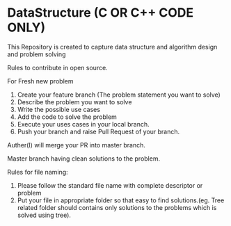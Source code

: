 # DataStructure (C OR C++ CODE ONLY)
This Repository is created to capture data structure and algorithm design and problem solving

Rules to contribute in open source.

For Fresh new problem

1. Create your feature branch (The problem statement you want to solve)
2. Describe the problem you want to solve
3. Write the possible use cases
4. Add the code to solve the problem
5. Execute your uses cases in your local branch.
6. Push your branch and raise Pull Request of your branch.

Auther(I) will merge your PR into master branch.

Master branch having clean solutions to the problem.

Rules for file naming:
1. Please follow the standard file name with complete descriptor or problem
2. Put your file in appropriate  folder so that easy to find solutions.(eg. Tree related folder should contains only solutions to the problems which is solved using tree).

